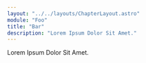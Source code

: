 ```yaml
---
layout: "../../layouts/ChapterLayout.astro"
module: "Foo"
title: "Bar"
description: "Lorem Ipsum Dolor Sit Amet."
---
```


Lorem Ipsum Dolor Sit Amet.
